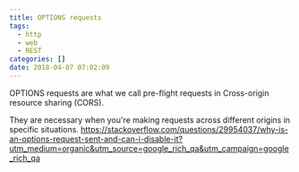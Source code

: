 ```yaml
---
title: OPTIONS requests
tags:
  - http
  - web
  - REST
categories: []
date: 2018-04-07 07:02:09
---
```


OPTIONS requests are what we call pre-flight requests in Cross-origin resource sharing (CORS).

They are necessary when you're making requests across different origins in specific situations.
https://stackoverflow.com/questions/29954037/why-is-an-options-request-sent-and-can-i-disable-it?utm_medium=organic&utm_source=google_rich_qa&utm_campaign=google_rich_qa